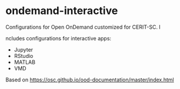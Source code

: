 # ondemand-interactive
Configurations for Open OnDemand customized for CERIT-SC. I

ncludes configurations for interactive apps: 
  - Jupyter
  - RStudio
  - MATLAB
  - VMD
  
  Based on https://osc.github.io/ood-documentation/master/index.html
